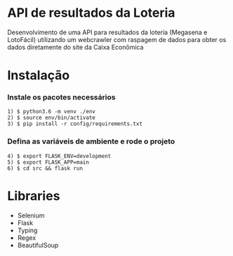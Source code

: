 # API de resultados da Loteria
Desenvolvimento de uma API para resultados da loteria (Megasena e LotoFácil) utilizando um webcrawler com raspagem de dados para obter os dados diretamente do site da Caixa Econômica


# Instalação

### Instale os pacotes necessários
```
1) $ python3.6 -m venv ./env
2) $ source env/bin/activate
3) $ pip install -r config/requirements.txt
```
### Defina as variáveis de ambiente e rode o projeto
```
4) $ export FLASK_ENV=development
5) $ export FLASK_APP=main
6) $ cd src && flask run
```


# Libraries

- Selenium
- Flask
- Typing
- Regex
- BeautifulSoup